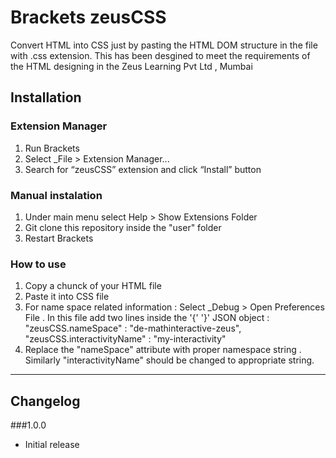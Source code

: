 Brackets zeusCSS
====================

Convert HTML into CSS just by pasting the HTML DOM structure in the file with .css extension.
This has been desgined to meet the requirements of the HTML designing in the Zeus Learning Pvt Ltd , Mumbai

## Installation ##

### Extension Manager
1. Run Brackets
2. Select _File > Extension Manager...
3. Search for “zeusCSS” extension and click “Install” button

### Manual instalation
1. Under main menu select Help > Show Extensions Folder
2. Git clone this repository inside the "user" folder
3. Restart Brackets

### How to use
1. Copy a chunck of your HTML file
2. Paste it into CSS file
3. For name space related information : 
   Select _Debug > Open Preferences File .
   In this file add two lines inside the '{' '}' JSON object :
   "zeusCSS.nameSpace" : "de-mathinteractive-zeus",
   "zeusCSS.interactivityName" : "my-interactivity"
4. Replace the "nameSpace" attribute with proper namespace string .
   Similarly "interactivityName" should be changed to appropriate string.

----------------

## Changelog ##

###1.0.0
- Initial release